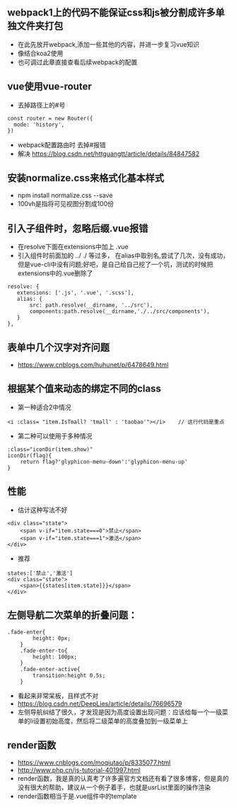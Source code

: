 ## webpack1上的代码不能保证css和js被分割成许多单独文件夹打包
- 在此先放开webpack,添加一些其他的内容，并进一步复习vue知识
- 像结合koa2使用
- 也可调过此章直接查看后续webpack的配置

## vue使用vue-router
- 去掉路径上的#号
```
const router = new Router({
  mode: 'history',
})
```
- webpack配置路由时 去掉#报错
- 解决 https://blog.csdn.net/httguangtt/article/details/84847582


## 安装normalize.css来格式化基本样式
- npm install normalize.css --save
- 100vh是指将可见视图分割成100份

## 引入子组件时，忽略后缀.vue报错
- 在resolve下面在extensions中加上 .vue
- 引入组件时前面加的 ../  ./ 等过多，   在alias中取别名,尝试了几次，没有成功，但是vue-cli中没有问题;好吧，是自己给自己挖了一个坑，测试的时候把extensions中的.vue删除了
```
resolve: {
   extensions: ['.js', '.vue', '.scss'],
   alias: {
       src: path.resolve(__dirname, '../src'),
       components:path.resolve(__dirname,'./../src/components'),
   }
},
```

## 表单中几个汉字对齐问题
- https://www.cnblogs.com/huhunet/p/6478649.html

## 根据某个值来动态的绑定不同的class
- 第一种适合2中情况
```
<i :class= "item.IsTmall? 'tmall' : 'taobao'"></i>    // 这行代码是重点
```
- 第二种可以使用于多种情况
```
:class="iconDir(item.show)"
iconDir(flag){
    return flag?'glyphicon-menu-down':'glyphicon-menu-up'
}
```

## 性能
- 估计这种写法不好
```
<div class="state">
    <span v-if="item.state===0">禁止</span>
    <span v-if="item.state===1">激活</span>
</div>
```
- 推荐
```
states:['禁止','激活']
<div class="state">
    <span>{{states[item.state]}}</span>
</div>
```

## 左侧导航二次菜单的折叠问题：
```
.fade-enter{
        height: 0px;
    }
    .fade-enter-to{
        height: 100px;
    }
    .fade-enter-active{
        transition:height 0.5s;
    }
```
- 看起来非常呆板，且样式不对
- https://blog.csdn.net/DeepLies/article/details/76696579
- 左侧导航纠结了很久，才发现是因为高度设置出现问题：应该给每一个一级菜单的li设置初始高度，然后将二级菜单的高度叠加到一级菜单上

## render函数
- https://www.cnblogs.com/moqiutao/p/8335077.html
- http://www.php.cn/js-tutorial-401997.html
- render函数，我是真的认真考了许多遍官方文档还有看了很多博客，但是真的没有很大的帮助，建议从一个例子着手，也就是usrList里面的操作渲染
- render函数相当于是.vue组件中的template


